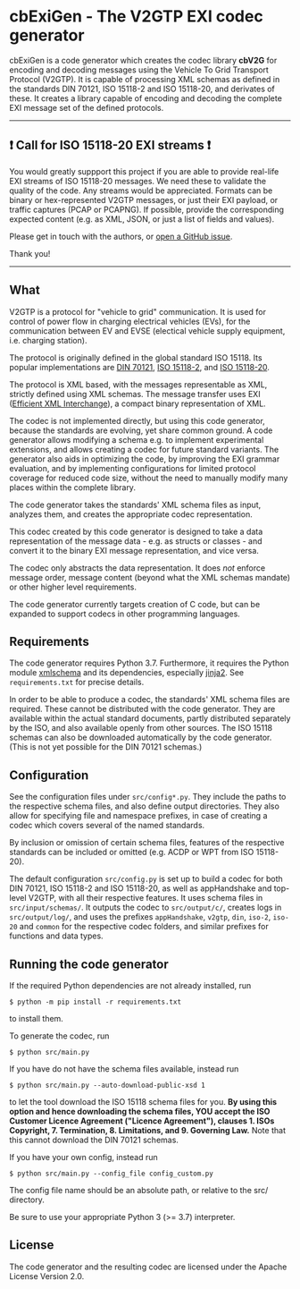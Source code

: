 # cbExiGen - The V2GTP EXI codec generator

cbExiGen is a code generator which creates the codec library **cbV2G** for
encoding and decoding messages using the Vehicle To Grid Transport Protocol
(V2GTP). It is capable of processing XML schemas as defined in the standards
DIN 70121, ISO 15118-2 and ISO 15118-20, and derivates of these. It creates
a library capable of encoding and decoding the complete EXI message set of
the defined protocols.

---
## :exclamation: Call for ISO 15118-20 EXI streams :exclamation:

You would greatly suppport this project if you are able to provide real-life
EXI streams of ISO 15118-20 messages. We need these to validate the quality
of the code. Any streams would be appreciated. Formats can be binary or
hex-represented V2GTP messages, or just their EXI payload, or traffic
captures (PCAP or PCAPNG). If possible, provide the corresponding expected
content (e.g. as XML, JSON, or just a list of fields and values).

Please get in touch with the authors, or
[open a GitHub issue](https://github.com/EVerest/cbexigen/issues/new).

Thank you!

---

## What

V2GTP is a protocol for "vehicle to grid" communication. It is used for
control of power flow in charging electrical vehicles (EVs), for the
communication between EV and EVSE (electical vehicle supply equipment, i.e.
charging station).

The protocol is originally defined in the global standard ISO 15118. Its
popular implementations are
[DIN 70121](https://www.beuth.de/en/technical-rule/din-spec-70121/224350045),
[ISO 15118-2](https://www.iso.org/standard/55366.html), and
[ISO 15118-20](https://www.iso.org/standard/77845.html).

The protocol is XML based, with the messages representable as XML, strictly
defined using XML schemas. The message transfer uses EXI ([Efficient XML
Interchange](http://www.w3.org/TR/exi/)), a compact binary representation of
XML.

The codec is not implemented directly, but using this code generator,
because the standards are evolving, yet share common ground. A code
generator allows modifying a schema e.g. to implement experimental
extensions, and allows creating a codec for future standard variants. The
generator also aids in optimizing the code, by improving the EXI grammar
evaluation, and by implementing configurations for limited protocol coverage
for reduced code size, without the need to manually modify many places
within the complete library.

The code generator takes the standards' XML schema files as input, analyzes
them, and creates the appropriate codec representation.

This codec created by this code generator is designed to take a data
representation of the message data - e.g. as structs or classes - and
convert it to the binary EXI message representation, and vice versa.

The codec only abstracts the data representation. It does *not* enforce
message order, message content (beyond what the XML schemas mandate) or
other higher level requirements.

The code generator currently targets creation of C code, but can be expanded
to support codecs in other programming languages.

## Requirements

The code generator requires Python 3.7. Furthermore, it requires the Python
module [xmlschema](https://pypi.org/project/xmlschema/) and its dependencies,
especially [jinja2](https://pypi.org/project/Jinja2/). See `requirements.txt`
for precise details.

In order to be able to produce a codec, the standards' XML schema files are
required. These cannot be distributed with the code generator. They are
available within the actual standard documents, partly distributed
separately by the ISO, and also available openly from other sources. The
ISO 15118 schemas can also be downloaded automatically by the code
generator. (This is not yet possible for the DIN 70121 schemas.)

## Configuration

See the configuration files under `src/config*.py`. They include the paths
to the respective schema files, and also define output directories. They
also allow for specifying file and namespace prefixes, in case of creating a
codec which covers several of the named standards.

By inclusion or omission of certain schema files, features of the respective
standards can be included or omitted (e.g. ACDP or WPT from ISO 15118-20).

The default configuration `src/config.py` is set up to build a codec for
both DIN 70121, ISO 15118-2 and ISO 15118-20, as well as appHandshake and
top-level V2GTP, with all their respective features. It uses schema files
in `src/input/schemas/`. It outputs the codec to `src/output/c/`, creates
logs in `src/output/log/`, and uses the prefixes `appHandshake`, `v2gtp`,
`din`, `iso-2`, `iso-20` and `common` for the respective codec folders, and
similar prefixes for functions and data types.

## Running the code generator

If the required Python dependencies are not already installed, run
```
$ python -m pip install -r requirements.txt
```
to install them.

To generate the codec, run
```
$ python src/main.py
```

If you have do not have the schema files available, instead run
```
$ python src/main.py --auto-download-public-xsd 1
```
to let the tool download the ISO 15118 schema files for you. **By using
this option and hence downloading the schema files, YOU accept the ISO
Customer Licence Agreement ("Licence Agreement"), clauses 1. ISOs
Copyright, 7. Termination, 8. Limitations, and 9. Governing Law.** Note
that this cannot download the DIN 70121 schemas.

If you have your own config, instead run
```
$ python src/main.py --config_file config_custom.py
```
The config file name should be an absolute path, or relative to the src/
directory.

Be sure to use your appropriate Python 3 (>= 3.7) interpreter.

## License

The code generator and the resulting codec are licensed under the Apache
License Version 2.0.
